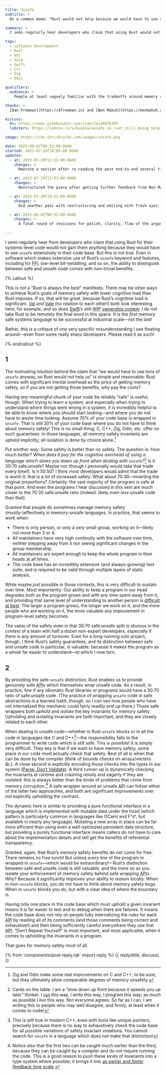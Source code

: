 ```yaml
---
title: Unsafe
subtitle: >
  On a common meme: “Rust would not help because we would have to use a lot of `unsafe`”.

summary: >
  I semi-regularly hear developers who claim that using Rust would not gain them anything because they would have to use `unsafe`. But this is not true. Local reasoning matters.

tags:
  - software development
  - Rust
  - Val
  - Vala
  - Swift
  - C++
  - Zig
  - Odin

qualifiers:
  audience: >
    People at least vaguely familiar with the tradeoffs around memory safety in “systems” languages like Rust, C++, Zig, Odin, etc.

thanks: >
  [Dan Freeman](https://dfreeman.io) and [Ben Makuh](https://benmakuh.com) reviewed drafts of this post before publication and it is better for their input! (Mistakes and infelicities remain all my own, of course.)

discuss:
  hn: https://news.ycombinator.com/item?id=36970305
  lobsters: https://lobste.rs/s/kuq1ha/unsafe_on_rust_still_being_helpful_even

image: https://cdn.chriskrycho.com/images/unsafe.png

date: 2023-08-02T06:52:00-0600
started: 2023-07-29T10:05:00-0600
updates:
  - at: 2023-07-29T12:35:00-0600
    changes: >
      Rewrote a section after re-reading the post end-to-end several times and getting feedback from Dan Freeman.

  - at: 2023-07-29T21:03:00-0600
    changes: >
      Restructured the piece after getting further feedback from Ben Makuh.

  - at: 2023-07-30T13:21:00-0600
    changes: >
      Did another pass with restructuring and editing with fresh eyes. Improved the flow of the argument and avoided chunking up the piece quite as much.

  - at: 2023-08-02T06:52:00-0600
    changes: >
      A final round of revisions for polish, clarity, flow of the argument, etc.

---
```


I semi-regularly hear from developers who claim that using Rust for their systems-level code would not gain them anything because they would have to use `unsafe` extensively in their code base. But this is not true. Even in software which makes extensive use of Rust’s `unsafe` keyword and features, including for <abbr title="foreign function interface">FFI</abbr>, low-level bit-twiddling, and so on, the ability to distinguish between safe and unsafe code comes with non-trivial benefits.

{% callout %}

This is not a “Rust is always the best” manifesto. There may be other ways to achieve Rust’s goals of memory safety with lower cognitive load than Rust imposes. If so, that will be great, because Rust’s cognitive load is significant. [Val][val] and [Vale][vale] (no relation to each other!) both look interesting here, for example, and so does [Swift][swift]’s still-<abbr title="work-in-progress">WIP</abbr> [ownership system][swift-ownership]. I do not take Rust to be remotely the final word in this space. It is the *first* memory safe systems language to be successful at industrial scale—not the last!

[val]: https://www.val-lang.dev
[vale]: https://vale.dev
[swift]: https://www.swift.org
[swift-ownership]: https://github.com/apple/swift/blob/main/docs/OwnershipManifesto.md

Rather, this is a critique of one very specific misunderstanding I see floating around—even from some really sharp developers. Please read it as such!

{% endcallout %}


## 1

The motivating intuition behind the claim that “we would have to use tons of `unsafe` anyway, so Rust would not help us” is simple and reasonable: Rust comes with significant mental overhead as the price of getting memory safety, so if you are not getting those benefits, why pay the costs?

Having *any* meaningful chunk of your code be reliably “safe” is useful, though. When trying to learn a system, and especially when trying to understand where things went wrong in a system, it is incredibly helpful to be able to know where you should start looking—and where you do not have to waste time looking. Assume 70% of your code base is wrapped in `unsafe`: That is still 30% of your code base where you do not have to think about memory safety! This is no small thing; C, C++, Zig, Odin, etc. offer no such guarantees. In those languages, all memory safety invariants are upheld implicitly; all isolation is done by choice alone.[^improved]

Put another way: Some safety is better than no safety. The question is: *How much better? When does it pay for the cognitive overhead of using a language which slows you down up front when dealing with `unsafe`?*[^cards] Is it 30:70 safe:unsafe? Maybe not (though I personally would take that trade every time!). Is it 50:50? I think most developers would admit that the trade is worth it: that is a *lot* of increased safety. What about 70:30—inverting the original proportions? Certainly: the vast majority of the program is safe at that point. And even the programs I hear discussed in this vein are much closer to the 70:30 safe:unsafe ratio (indeed: likely *even less* unsafe code than that).

Granted that people do sometimes manage memory safety (mostly-)effectively in memory-unsafe languages. In practice, that seems to work when:

- There is only person, or only a *very* small group, working on it—likely not more than 3 or 4.
- All maintainers have very high continuity with the software over time, neither stepping away from it nor seeing significant changes in the group membership.
- All maintainers are expert enough to keep the whole program in their heads at all times.
- The code base has an incredibly extensive (and always-growing) test suite, and is required to be valid through multiple layers of static analysis.

While maybe *just* possible in those contexts, this is very difficult to sustain over time. Most importantly: Our ability to keep a program in our head degrades both as the program grows and with any time spent away from it, and providing that same level of understanding to another person is [difficult at best][naur]. The larger a program grows, the longer we work on it, and the more people who are working on it, the more valuable any improvement in program-level safety becomes.

The value of the safety even in that 30:70 safe:unsafe split is obvious in the context of a team with half a dozen non-expert developers, especially if there is any amount of turnover. Even for a long-running solo project, though, I think Rust’s safety guarantees, and its distinction between safe and unsafe code in particular, is valuable: because it makes the program as a whole far easier to understand—to which I now turn.

[naur]: https://cdn.chriskrycho.com/resources/naur1985programming.pdf

## 2

By providing the safe-`unsafe` distinction, Rust enables us to provide genuinely safe <abbr title="application programming interface">API</abbr>s which themselves *wrap* unsafe code. As a result, in practice, few if any idiomatic Rust libraries or programs would have a 30:70 ratio of safe:unsafe code. (The practice of wrapping `unsafe` code in safe abstractions is a learned habit, though, so I can see how people who have not internalized this mechanic could fairly readily end up there.) Those safe wrappers both *uphold* and *isolate* the key invariants for memory safety. Upholding and isolating invariants are both important, and they are closely related to each other.

When dealing in unsafe code—whether in Rust `unsafe` blocks or in all the code in languages like C and C++[^modern-cpp]—the responsibility falls to the programmer to write code which is still safe. This is possible! It is simply very difficult. They key is that if we want to have memory safety, some place in our code must actually *check* that safety. Best of all is when that can be done by the compiler (think of bounds checks on arrays/vectors <em style="letter-spacing: -1.5px">&c</em>.). A close second is explicitly encoding those checks into the types in our system ([Parse, Don’t Validate][pdv]). A third runner-up is dynamically checking the invariants at runtime and crashing noisily and eagerly if they are violated: this is always better than the kinds of problems that come from memory corruption.[^cycle-time] A safe wrapper around an unsafe <abbr title="application programming interface">API</abbr> can follow either of the latter two approaches, and both are significant improvements over *not* explicitly upholding the contract.

[pdv]: https://lexi-lambda.github.io/blog/2019/11/05/parse-don-t-validate/

The dynamic here is similar to providing a pure functional interface in a language which is implemented with mutable data under the hood (which pattern is particularly common in languages like OCaml and F^♯^, but available in nearly any language). Mutating a new array in place can be far more efficient than using even a well-optimized persistent data structure, but providing a purely functional interface means callers do not have to care about the implementation details and still get the benefits of referential transparency.

Granted, again, that Rust’s memory safety benefits do not come for free. There remains no free lunch! But unless *every line* of the program in wrapped in `unsafe`—which would be extraordinary!—Rust’s distinction between safe and unsafe code is still valuable, and the more so as you isolate your enforcement of memory safety behind safe wrapping <abbr title="application programming interface">API</abbr>s. Why? Because it significantly improves your ability to *reason locally*: When in non-`unsafe` blocks, you do not have to think about memory safety bugs. When in `unsafe` blocks you *do*, but with a clear idea of where the boundary is.

Having only one place in the code base which must uphold a given invariant means it is far easier to test and to debug when there are failures. It means the code base does not rely on people fully internalizing the rules for each <abbr title="application programming interface">API</abbr> by reading all of its comments (and those comments being correct and exhaustive!) and then being sufficiently careful everywhere they use that <abbr title="application programming interface">API</abbr>. “Don’t Repeat Yourself” is most important, and most applicable, when it comes to upholding the invariants in a program.

That goes for memory safety most of all.

{% from 'components/post-reply.njk' import reply %}
{{ reply(title, discuss) }}

[^modern-cpp]: This is still true in modern C++, even with tools like unique pointers, precisely because there is no way to exhaustively check the code base for all possible variations of safety invariant violations. You cannot search for `unsafe` in a language which does not make that distinction!

[^cycle-time]: Notice also that the first two can be caught *much* earlier than the third, because they can be caught by a compiler and do not require running the code. This is a good reason to push these kinds of invariants into a type system where possible; it brings it into [an earlier and *faster* feedback time scale][time-scale].

[time-scale]: https://v4.chriskrycho.com/2018/scales-of-feedback-time-in-software-development.html

[^improved]: Zig and Odin make some real improvements on C and C++, to be sure; but they ultimately allow comparable degrees of memory unsafety.

[^cards]: Cards on the table: I am a “slow down up front because it speeds you up later” thinker. I [run][80-20] this way, I write this way, I program this way; as much as possible I *live* this way. Not everyone agrees. So far as I can, I am writing this to people who may well disagree, and firmly, at least when it comes to code!

[80-20]: https://www.8020endurance.com
